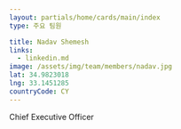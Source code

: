 ```yaml
---
layout: partials/home/cards/main/index
type: 주요 팀원

title: Nadav Shemesh
links:
  - linkedin.md
image: /assets/img/team/members/nadav.jpg
lat: 34.9823018
lng: 33.1451285
countryCode: CY
---
```


Chief Executive Officer
